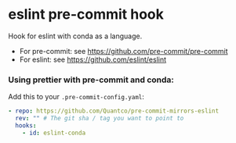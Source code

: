 # eslint pre-commit hook

Hook for eslint with conda as a language.

- For pre-commit: see https://github.com/pre-commit/pre-commit
- For eslint: see https://github.com/eslint/eslint

### Using prettier with pre-commit and conda:

Add this to your `.pre-commit-config.yaml`:

```yaml
- repo: https://github.com/Quantco/pre-commit-mirrors-eslint
  rev: "" # The git sha / tag you want to point to
  hooks:
    - id: eslint-conda
```
